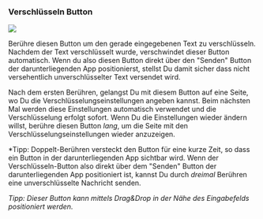<a name="button_encrypt"></a>
### Verschlüsseln Button
<div class="buttoncircle"><img src="/buttons/ic_lock_black_24dp.png"></img></div>

<a name="button_encrypt_initial"></a>
Berühre diesen Button um den gerade eingegebenen Text zu verschlüsseln. Nachdem der Text verschlüsselt wurde, verschwindet dieser Button automatisch. Wenn du also diesen Button direkt über den "Senden" Button der darunterliegenden App positionierst, stellst Du damit sicher dass nicht versehentlich unverschlüsselter Text versendet wird. 

<a name="button_encrypt_encryptionparamsremembered"></a>
Nach dem ersten Berühren, gelangst Du mit diesem Button auf eine Seite, wo Du die Verschlüsselungseinstellungen angeben kannst.
Beim nächsten Mal werden diese Einstellungen automatisch verwendet und die Verschlüsselung erfolgt sofort.
Wenn Du die Einstellungen wieder ändern willst, berühre diesen Button _lang_, um die Seite mit den Verschlüsselungseinstellungen wieder anzuzeigen.

*Tipp: Doppelt-Berühren versteckt den Button für eine kurze Zeit, so dass ein Button in der darunterliegenden App sichtbar wird.
Wenn der Verschlüsseln-Button also direkt über dem "Senden" Button der darunterliegenden App positioniert ist, kannst Du durch _dreimal_ Berühren eine unverschlüsselte Nachricht senden.

*Tipp: Dieser Button kann mittels Drag&Drop in der Nähe des Eingabefelds positioniert werden.*